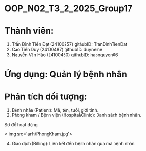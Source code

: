 # OOP_N02_T3_2_2025_Group17


# Thành viên: 
1. Trần Đình Tiến Đạt (24100257) githubID: TranDinhTienDat
2. Cao Tiến Duy (24100487) githubID: duyneme
3. Nguyễn Văn Hào (24100450) githubID: haonguyen06

# Ứng dụng: Quản lý bệnh nhân

# Phân tích đối tượng:
1. Bệnh nhân (Patient): Mã, tên, tuổi, giới tính.
2. Phòng khám / Bệnh viện (Hospital/Clinic): Danh sách bệnh nhân.

  Sơ đồ hoạt động 

  < img src='anh/PhongKham.jpg'>
  
4. Giao dịch (Billing): Liên kết đến bệnh nhân qua mã bệnh nhân
